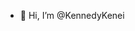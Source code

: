 - 👋 Hi, I’m @KennedyKenei



<!---
KennedyKenei/KennedyKenei is a ✨ special ✨ repository because its `README.md` (this file) appears on your GitHub profile.
You can click the Preview link to take a look at your changes.
--->
